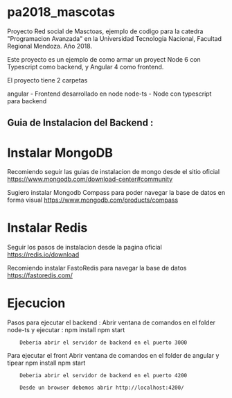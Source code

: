 # pa2018_mascotas
Proyecto Red social de Masctoas, ejemplo de codigo para la catedra "Programacion Avanzada" en la Universidad Tecnologia Nacional, Facultad Regional Mendoza. Año 2018.

Este proyecto es un ejemplo de como armar un proyect Node 6 con Typescript como backend, y Angular 4 como frontend.

El proyecto tiene 2 carpetas

angular     - Frontend desarrollado en node
node-ts     - Node con typescript para backend


Guia de Instalacion del Backend :
---------------------------------

Instalar MongoDB
================

Recomiendo seguir las guias de instalacion de mongo desde el sitio oficial https://www.mongodb.com/download-center#community

Sugiero instalar Mongodb Compass para poder navegar la base de datos en forma visual https://www.mongodb.com/products/compass


Instalar Redis
==============

Seguir los pasos de instalacion desde la pagina oficial https://redis.io/download

Recomiendo instalar FastoRedis para navegar la base de datos https://fastoredis.com/


Ejecucion
=========
Pasos para ejecutar el backend :
	Abrir ventana de comandos en el folder node-ts y ejecutar :
		npm install
		npm start

		Deberia abrir el servidor de backend en el puerto 3000

Para ejecutar el front
	Abrir ventana de comandos en el folder de angular y tipear
		npm install
		npm start

		Deberia abrir el servidor de backend en el puerto 4200

		Desde un browser debemos abrir http://localhost:4200/

